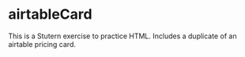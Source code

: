 # airtableCard
This is a Stutern exercise to practice HTML. Includes a duplicate of an airtable pricing card.
